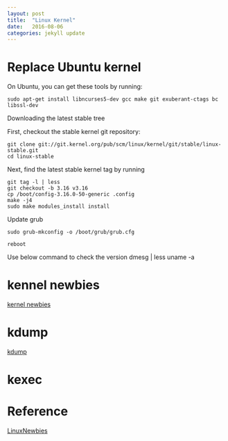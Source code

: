 ```yaml
---
layout: post
title:  "Linux Kernel"
date:   2016-08-06 
categories: jekyll update
---
```



# Replace Ubuntu kernel

On Ubuntu, you can get these tools by running:

	sudo apt-get install libncurses5-dev gcc make git exuberant-ctags bc libssl-dev

Downloading the latest stable tree

First, checkout the stable kernel git repository:

	git clone git://git.kernel.org/pub/scm/linux/kernel/git/stable/linux-stable.git
	cd linux-stable

Next, find the latest stable kernel tag by running

	git tag -l | less
	git checkout -b 3.16 v3.16
	cp /boot/config-3.16.0-50-generic .config
	make -j4
	sudo make modules_install install

Update grub

	sudo grub-mkconfig -o /boot/grub/grub.cfg  

	reboot

Use below command to check the version
	dmesg | less
	uname -a

# kennel newbies

[kernel newbies](https://kernelnewbies.org/)

# kdump

[kdump](http://www.ibm.com/developerworks/cn/linux/l-cn-kdump1/)

# kexec

# Reference
[LinuxNewbies](https://kernelnewbies.org/KernelBuild)

